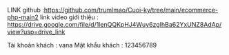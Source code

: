 LINK github :https://github.com/trumlmao/Cuoi-ky/tree/main/ecommerce-php-main2
link video giới thiệu : https://drive.google.com/file/d/1lenQQKpHJ4Wuy6zgIhBa62YxUNZ8AdAp/view?usp=drive_link


Tài khoản khách : vana
Mật khẩu khách : 123456789


